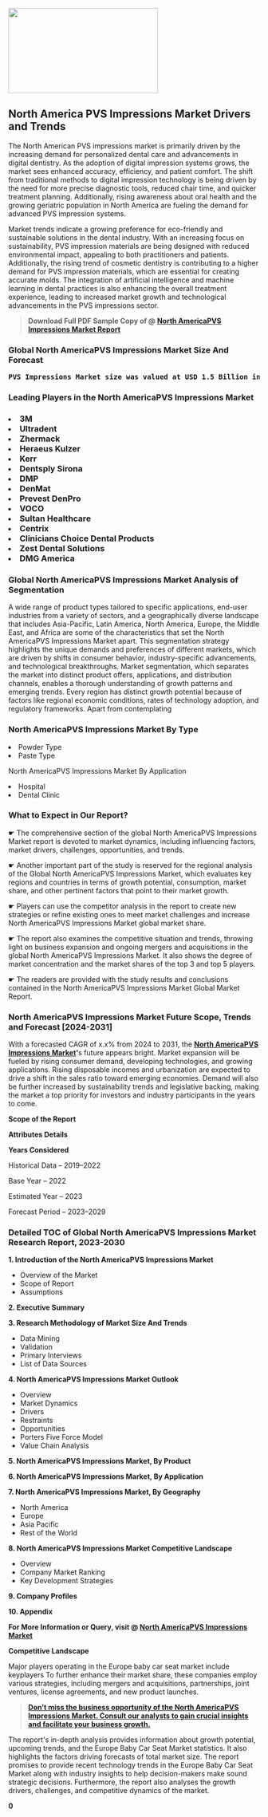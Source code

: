 <p><img class="alignnone size-medium wp-image-20088" src="https://ffe5etoiles.com/wp-content/uploads/2024/12/MST1-300x171.png" alt="" width="300" height="171" /></p><p><h2>North America PVS Impressions Market Drivers and Trends</h2><p>The North American PVS impressions market is primarily driven by the increasing demand for personalized dental care and advancements in digital dentistry. As the adoption of digital impression systems grows, the market sees enhanced accuracy, efficiency, and patient comfort. The shift from traditional methods to digital impression technology is being driven by the need for more precise diagnostic tools, reduced chair time, and quicker treatment planning. Additionally, rising awareness about oral health and the growing geriatric population in North America are fueling the demand for advanced PVS impression systems.</p><p>Market trends indicate a growing preference for eco-friendly and sustainable solutions in the dental industry. With an increasing focus on sustainability, PVS impression materials are being designed with reduced environmental impact, appealing to both practitioners and patients. Additionally, the rising trend of cosmetic dentistry is contributing to a higher demand for PVS impression materials, which are essential for creating accurate molds. The integration of artificial intelligence and machine learning in dental practices is also enhancing the overall treatment experience, leading to increased market growth and technological advancements in the PVS impressions sector.</p></p><blockquote id="" class=""><strong>Download Full PDF Sample Copy of @&nbsp;<a href="https://www.verifiedmarketreports.com/download-sample/?rid=337202&utm_source=GitHub-Jan&utm_medium=265" target="_blank">North AmericaPVS Impressions Market Report</a>&nbsp;&nbsp;</strong></blockquote><h3 id="" class=""><strong>Global&nbsp;North AmericaPVS Impressions Market Size And Forecast</strong></h3><pre class="reader-text-block__code-block"><strong>PVS Impressions Market size was valued at USD 1.5 Billion in 2022 and is projected to reach USD 3.0 Billion by 2030, growing at a CAGR of 9.1% from 2024 to 2030.</strong></pre><h3 id="" class="">Leading Players in the&nbsp;North AmericaPVS Impressions Market</h3><h3 class=""></Li><Li>3M</Li><Li> Ultradent</Li><Li> Zhermack</Li><Li> Heraeus Kulzer</Li><Li> Kerr</Li><Li> Dentsply Sirona</Li><Li> DMP</Li><Li> DenMat</Li><Li> Prevest DenPro</Li><Li> VOCO</Li><Li> Sultan Healthcare</Li><Li> Centrix</Li><Li> Clinicians Choice Dental Products</Li><Li> Zest Dental Solutions</Li><Li> DMG America</h3><h3 id="" class="">Global&nbsp;North AmericaPVS Impressions Market Analysis of Segmentation</h3><p id="" class="">A wide range of product types tailored to specific applications, end-user industries from a variety of sectors, and a geographically diverse landscape that includes Asia-Pacific, Latin America, North America, Europe, the Middle East, and Africa are some of the characteristics that set the North AmericaPVS Impressions Market apart. This segmentation strategy highlights the unique demands and preferences of different markets, which are driven by shifts in consumer behavior, industry-specific advancements, and technological breakthroughs. Market segmentation, which separates the market into distinct product offers, applications, and distribution channels, enables a thorough understanding of growth patterns and emerging trends. Every region has distinct growth potential because of factors like regional economic conditions, rates of technology adoption, and regulatory frameworks. Apart from contemplating</p><h3 id="" class="">North AmericaPVS Impressions Market&nbsp;By Type</h3><p></Li><Li>Powder Type</Li><Li> Paste Type</p><div class="" data-test-id=""><p>North AmericaPVS Impressions Market&nbsp;By Application</p></div><p class=""></Li><Li>Hospital</Li><Li> Dental Clinic</p><div class="" data-test-id=""><h3><span class="">What to Expect in Our Report?</span></h3></div><div class="" data-test-id=""><p><span class="">☛ The comprehensive section of the global North AmericaPVS Impressions Market report is devoted to market dynamics, including influencing factors, market drivers, challenges, opportunities, and trends.</span></p></div><div class="" data-test-id=""><p><span class="">☛ Another important part of the study is reserved for the regional analysis of the Global North AmericaPVS Impressions Market, which evaluates key regions and countries in terms of growth potential, consumption, market share, and other pertinent factors that point to their market growth.</span></p></div><div class="" data-test-id=""><p><span class="">☛ Players can use the competitor analysis in the report to create new strategies or refine existing ones to meet market challenges and increase North AmericaPVS Impressions Market global market share.</span></p></div><div class="" data-test-id=""><p><span class="">☛ The report also examines the competitive situation and trends, throwing light on business expansion and ongoing mergers and acquisitions in the global North AmericaPVS Impressions Market. It also shows the degree of market concentration and the market shares of the top 3 and top 5 players.</span></p></div><div class="" data-test-id=""><p><span class="">☛ The readers are provided with the study results and conclusions contained in the North AmericaPVS Impressions Market Global Market Report.</span></p></div><div class="" data-test-id=""><h3><span class="">North AmericaPVS Impressions Market Future Scope, Trends and Forecast [2024-2031]</span></h3></div><div class="" data-test-id=""><p><span class="">With a forecasted CAGR of x.x% from 2024 to 2031, the <strong><a href="https://www.verifiedmarketreports.com/download-sample/?rid=337202&utm_source=GitHub-Jan&utm_medium=265" target="_blank">North AmericaPVS Impressions Market</a>'</strong>s future appears bright. Market expansion will be fueled by rising consumer demand, developing technologies, and growing applications. Rising disposable incomes and urbanization are expected to drive a shift in the sales ratio toward emerging economies. Demand will also be further increased by sustainability trends and legislative backing, making the market a top priority for investors and industry participants in the years to come.</span></p><p id="ember66" class="ember-view reader-text-block__paragraph"><strong>Scope of the Report</strong></p><p id="ember67" class="ember-view reader-text-block__paragraph"><strong>Attributes Details</strong></p><p id="ember68" class="ember-view reader-text-block__paragraph"><strong>Years Considered</strong></p><p id="ember69" class="ember-view reader-text-block__paragraph">Historical Data &ndash; 2019&ndash;2022</p><p id="ember70" class="ember-view reader-text-block__paragraph">Base Year &ndash; 2022</p><p id="ember71" class="ember-view reader-text-block__paragraph">Estimated Year &ndash; 2023</p><p id="ember72" class="ember-view reader-text-block__paragraph">Forecast Period &ndash; 2023&ndash;2029</p></div><h3 id="" class="">Detailed TOC of Global North AmericaPVS Impressions Market Research Report, 2023-2030</h3><p id="" class=""><strong>1. Introduction of the North AmericaPVS Impressions Market</strong></p><ul><li>Overview of the Market</li><li>Scope of Report</li><li>Assumptions</li></ul><p id="" class=""><strong>2. Executive Summary</strong></p><p id="" class=""><strong>3. Research Methodology of Market Size And Trends</strong></p><ul><li>Data Mining</li><li>Validation</li><li>Primary Interviews</li><li>List of Data Sources</li></ul><p id="" class=""><strong>4. North AmericaPVS Impressions Market Outlook</strong></p><ul><li>Overview</li><li>Market Dynamics</li><li>Drivers</li><li>Restraints</li><li>Opportunities</li><li>Porters Five Force Model</li><li>Value Chain Analysis</li></ul><p id="" class=""><strong>5. North AmericaPVS Impressions Market, By Product</strong></p><p id="" class=""><strong>6. North AmericaPVS Impressions Market, By Application</strong></p><p id="" class=""><strong>7. North AmericaPVS Impressions Market, By Geography</strong></p><ul><li>North America</li><li>Europe</li><li>Asia Pacific</li><li>Rest of the World</li></ul><p id="" class=""><strong>8. North AmericaPVS Impressions Market Competitive Landscape</strong></p><ul><li>Overview</li><li>Company Market Ranking</li><li>Key Development Strategies</li></ul><p id="" class=""><strong>9. Company Profiles</strong></p><p id="" class=""><strong>10. Appendix</strong></p><p><strong>For More Information or Query, visit&nbsp;@ <a href="https://www.verifiedmarketreports.com/product/pvs-impressions-market/" target="_blank">North AmericaPVS Impressions Market</a></strong></p><p id="ember61" class="ember-view reader-text-block__paragraph"><strong>Competitive Landscape</strong></p><p id="ember62" class="ember-view reader-text-block__paragraph">Major players operating in the Europe baby car seat market include keyplayers To further enhance their market share, these companies employ various strategies, including mergers and acquisitions, partnerships, joint ventures, license agreements, and new product launches.</p><blockquote id="ember63" class="ember-view reader-text-block__blockquote"><strong><a href="https://www.verifiedmarketreports.com/download-sample/?rid=337202&utm_source=GitHub-Jan&utm_medium=265" target="_blank">Don&rsquo;t miss the business opportunity of the North AmericaPVS Impressions Market. Consult our analysts to gain crucial insights and facilitate your business growth.</a></strong></blockquote><p id="ember64" class="ember-view reader-text-block__paragraph">The report's in-depth analysis provides information about growth potential, upcoming trends, and the Europe Baby Car Seat Market statistics. It also highlights the factors driving forecasts of total market size. The report promises to provide recent technology trends in the Europe Baby Car Seat Market along with industry insights to help decision-makers make sound strategic decisions. Furthermore, the report also analyses the growth drivers, challenges, and competitive dynamics of the market.</p><p class="ember-view reader-text-block__paragraph"><strong>0</strong></p>
